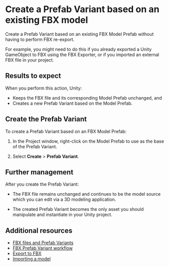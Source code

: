 # Create a Prefab Variant based on an existing FBX model

Create a Prefab Variant based on an existing FBX Model Prefab without having to perform FBX re-export.

For example, you might need to do this if you already exported a Unity GameObject to FBX using the FBX Exporter, or if you imported an external FBX file in your project.

## Results to expect

When you perform this action, Unity:
* Keeps the FBX file and its corresponding Model Prefab unchanged, and
* Creates a new Prefab Variant based on the Model Prefab.

## Create the Prefab Variant

To create a Prefab Variant based on an FBX Model Prefab:

1. In the Project window, right-click on the Model Prefab to use as the base of the Prefab Variant.

2. Select **Create** > **Prefab Variant**.

## Further management

After you create the Prefab Variant:

* The FBX file remains unchanged and continues to be the model source which you can edit via a 3D modeling application.

* The created Prefab Variant becomes the only asset you should manipulate and instantiate in your Unity project.

## Additional resources

* [FBX files and Prefab Variants](prefab-variants-concepts.md)
* [FBX Prefab Variant workflow](prefab-variants-concepts.md)
* [Export to FBX](export-gameobjects.md)
* [Importing a model](https://docs.unity3d.com/Manual/ImportingModelFiles.html)
